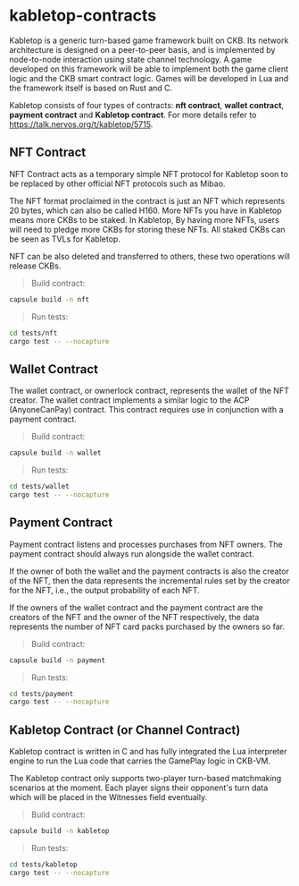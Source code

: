 # kabletop-contracts

Kabletop is a generic turn-based game framework built on CKB. Its network architecture is designed on a peer-to-peer basis, and is implemented by node-to-node interaction using state channel technology. A game developed on this framework will be able to implement both the game client logic and the CKB smart contract logic. Games will be developed in Lua and the framework itself is based on Rust and C.

Kabletop consists of four types of contracts: **nft contract**, **wallet contract**, **payment contract** and **Kabletop contract**. For more details refer to https://talk.nervos.org/t/kabletop/5715.

## NFT Contract

NFT Contract acts as a temporary simple NFT protocol for Kabletop soon to be replaced by other official NFT protocols such as Mibao. 

The NFT format proclaimed in the contract is just an NFT which represents 20 bytes, which can also be called H160. More NFTs you have in Kabletop means more CKBs to be staked. In Kabletop, By having more NFTs, users will need to pledge more CKBs for storing these NFTs. All staked CKBs can be seen as TVLs for Kabletop.

NFT can be also deleted and transferred to others, these two operations will release CKBs.

> Build contract:

``` sh
capsule build -n nft
```

> Run tests:

``` sh
cd tests/nft
cargo test -- --nocapture
```

## Wallet Contract

The wallet contract, or ownerlock contract, represents the wallet of the NFT creator. The wallet contract implements a similar logic to the ACP (AnyoneCanPay) contract. This contract requires use in conjunction with a payment contract.

> Build contract:

``` sh
capsule build -n wallet
```

> Run tests:

``` sh
cd tests/wallet
cargo test -- --nocapture
```

## Payment Contract

Payment contract listens and processes purchases from NFT owners. The payment contract should always run alongside the wallet contract.

If the owner of both the wallet and the payment contracts is also the creator of the NFT, then the data represents the incremental rules set by the creator for the NFT, i.e., the output probability of each NFT.

If the owners of the wallet contract and the payment contract are the creators of the NFT and the owner of the NFT respectively, the data represents the number of NFT card packs purchased by the owners so far.


> Build contract:

 ``` sh
 capsule build -n payment
 ```

> Run tests:

``` sh
cd tests/payment
cargo test -- --nocapture
```

## Kabletop Contract (or Channel Contract)

Kabletop contract is written in C and has fully integrated the Lua interpreter engine to run the Lua code that carries the GamePlay logic in CKB-VM.

The Kabletop contract only supports two-player turn-based matchmaking scenarios at the moment. Each player signs their opponent's turn data which will be placed in the Witnesses field eventually.


> Build contract:

 ``` sh
 capsule build -n kabletop
 ```

> Run tests:

``` sh
cd tests/kabletop
cargo test -- --nocapture
```

